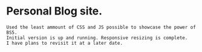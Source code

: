 # Personal Blog site.

    Used the least ammount of CSS and JS possible to showcase the power of BS5.
    Initial version is up and running. Responsive resizing is complete.
    I have plans to revisit it at a later date.
